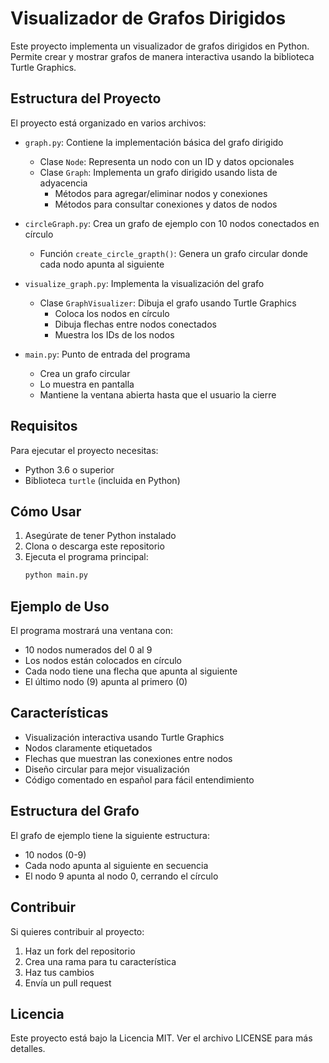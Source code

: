 # Visualizador de Grafos Dirigidos

Este proyecto implementa un visualizador de grafos dirigidos en Python. Permite crear y mostrar grafos de manera interactiva usando la biblioteca Turtle Graphics.

## Estructura del Proyecto

El proyecto está organizado en varios archivos:

- `graph.py`: Contiene la implementación básica del grafo dirigido
  - Clase `Node`: Representa un nodo con un ID y datos opcionales
  - Clase `Graph`: Implementa un grafo dirigido usando lista de adyacencia
    - Métodos para agregar/eliminar nodos y conexiones
    - Métodos para consultar conexiones y datos de nodos

- `circleGraph.py`: Crea un grafo de ejemplo con 10 nodos conectados en círculo
  - Función `create_circle_grapth()`: Genera un grafo circular donde cada nodo apunta al siguiente

- `visualize_graph.py`: Implementa la visualización del grafo
  - Clase `GraphVisualizer`: Dibuja el grafo usando Turtle Graphics
    - Coloca los nodos en círculo
    - Dibuja flechas entre nodos conectados
    - Muestra los IDs de los nodos

- `main.py`: Punto de entrada del programa
  - Crea un grafo circular
  - Lo muestra en pantalla
  - Mantiene la ventana abierta hasta que el usuario la cierre

## Requisitos

Para ejecutar el proyecto necesitas:

- Python 3.6 o superior
- Biblioteca `turtle` (incluida en Python)

## Cómo Usar

1. Asegúrate de tener Python instalado
2. Clona o descarga este repositorio
3. Ejecuta el programa principal:
   ```bash
   python main.py
   ```

## Ejemplo de Uso

El programa mostrará una ventana con:
- 10 nodos numerados del 0 al 9
- Los nodos están colocados en círculo
- Cada nodo tiene una flecha que apunta al siguiente
- El último nodo (9) apunta al primero (0)

## Características

- Visualización interactiva usando Turtle Graphics
- Nodos claramente etiquetados
- Flechas que muestran las conexiones entre nodos
- Diseño circular para mejor visualización
- Código comentado en español para fácil entendimiento

## Estructura del Grafo

El grafo de ejemplo tiene la siguiente estructura:
- 10 nodos (0-9)
- Cada nodo apunta al siguiente en secuencia
- El nodo 9 apunta al nodo 0, cerrando el círculo

## Contribuir

Si quieres contribuir al proyecto:
1. Haz un fork del repositorio
2. Crea una rama para tu característica
3. Haz tus cambios
4. Envía un pull request

## Licencia

Este proyecto está bajo la Licencia MIT. Ver el archivo LICENSE para más detalles. 